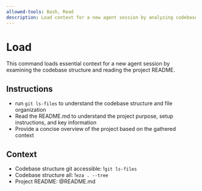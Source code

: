 ```yaml
---
allowed-tools: Bash, Read
description: Load context for a new agent session by analyzing codebase structure and README
---
```


# Load
This command loads essential context for a new agent session by examining the codebase structure and reading the project README.

## Instructions
- run `git ls-files` to understand the codebase structure and file organization
- Read the README.md to understand the project purpose, setup instructions, and key information
- Provide a concise overview of the project based on the gathered context

## Context
- Codebase structure git accessible: !`git ls-files`
- Codebase structure all: !`eza . --tree`
- Project README: @README.md
